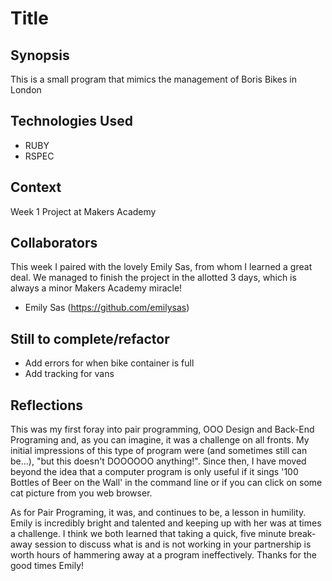 Title
=======================

## Synopsis

This is a small program that mimics the management of Boris Bikes in London 

## Technologies Used

- RUBY
- RSPEC

## Context

Week 1 Project at Makers Academy

## Collaborators

This week I paired with the lovely Emily Sas, from whom I learned a great deal. 
We managed to finish the project in the allotted 3 days, which is always a minor Makers Academy miracle! 

- Emily Sas (https://github.com/emilysas)

## Still to complete/refactor

- Add errors for when bike container is full 
- Add tracking for vans 

## Reflections

This was my first foray into pair programming, OOO Design and Back-End Programing and, as you can imagine, it was a challenge on all fronts. 
My initial impressions of this type of program were (and sometimes still can be...), "but this doesn't DOOOOOO anything!". Since then, I have 
moved beyond the idea that a computer program is only useful if it sings '100 Bottles of Beer on the Wall' in the command line
or if you can click on some cat picture from you web browser. 

As for Pair Programing, it was, and continues to be, a lesson in humility. Emily is incredibly bright and talented and keeping up with her 
was at times a challenge. I think we both learned that taking a quick, five minute break-away session to discuss what is and is not working 
in your partnership is worth hours of hammering away at a program ineffectively. Thanks for the good times Emily!

